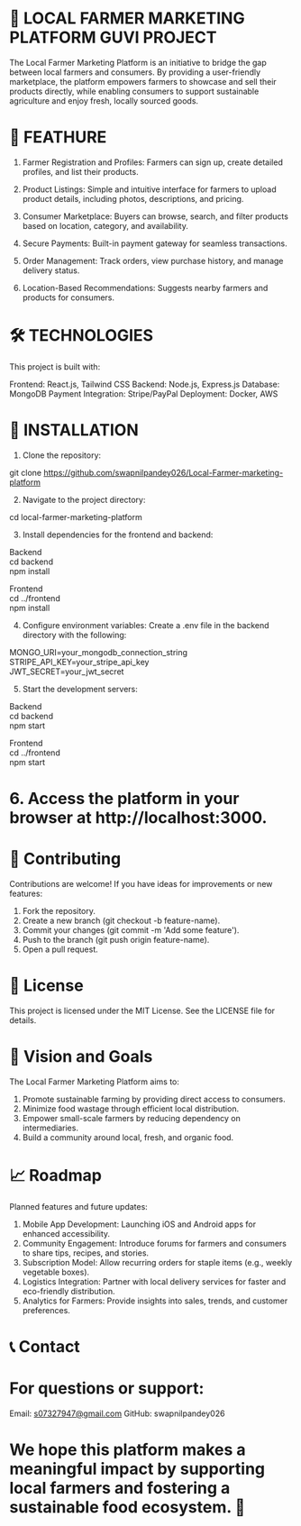 # 🌾  LOCAL FARMER MARKETING PLATFORM GUVI PROJECT

The Local Farmer Marketing Platform is an initiative to bridge the gap between local farmers and consumers. By providing a user-friendly marketplace, the platform empowers farmers to showcase and sell their products directly, while enabling consumers to support sustainable agriculture and enjoy fresh, locally sourced goods.

# 🚀 FEATHURE

1. Farmer Registration and Profiles: Farmers can sign up, create detailed profiles, and list their products.

2. Product Listings: Simple and intuitive interface for farmers to upload product details, including photos, descriptions, and pricing.

3. Consumer Marketplace: Buyers can browse, search, and filter products based on location, category, and availability.

4. Secure Payments: Built-in payment gateway for seamless transactions.

5. Order Management: Track orders, view purchase history, and manage delivery status.

6. Location-Based Recommendations: Suggests nearby farmers and products for consumers.

# 🛠️ TECHNOLOGIES

This project is built with:

Frontend: React.js, Tailwind CSS
Backend: Node.js, Express.js
Database: MongoDB
Payment Integration: Stripe/PayPal
Deployment: Docker, AWS

# 🔧 INSTALLATION

  1. Clone the repository:

 git clone https://github.com/swapnilpandey026/Local-Farmer-marketing-platform

 2. Navigate to the project directory:

cd local-farmer-marketing-platform  

 3. Install dependencies for the frontend and backend:

Backend  
cd backend  
npm install  

Frontend  
cd ../frontend  
npm install  

 4. Configure environment variables:
Create a .env file in the backend directory with the following:

MONGO_URI=your_mongodb_connection_string  
STRIPE_API_KEY=your_stripe_api_key  
JWT_SECRET=your_jwt_secret  

 5. Start the development servers:

 Backend  
cd backend  
npm start  

 Frontend  
cd ../frontend  
npm start  

# 6. Access the platform in your browser at http://localhost:3000.


# 🤝 Contributing
Contributions are welcome! If you have ideas for improvements or new features:

1. Fork the repository.
2. Create a new branch (git checkout -b feature-name).
3. Commit your changes (git commit -m 'Add some feature').
4. Push to the branch (git push origin feature-name).
5. Open a pull request.


# 📜 License

This project is licensed under the MIT License. See the LICENSE file for details.

# 🌟 Vision and Goals

  The Local Farmer Marketing Platform aims to: 
  
1. Promote sustainable farming by providing direct access to consumers.
2. Minimize food wastage through efficient local distribution.
3. Empower small-scale farmers by reducing dependency on intermediaries.
4. Build a community around local, fresh, and organic food.


# 📈 Roadmap
 Planned features and future updates:

1. Mobile App Development: Launching iOS and Android apps for enhanced accessibility.
2. Community Engagement: Introduce forums for farmers and consumers to share tips, recipes, and stories.
3. Subscription Model: Allow recurring orders for staple items (e.g., weekly vegetable boxes).
4. Logistics Integration: Partner with local delivery services for faster and eco-friendly distribution.
5. Analytics for Farmers: Provide insights into sales, trends, and customer preferences.


# 📞 Contact
# For questions or support:

Email: s07327947@gmail.com
GitHub: swapnilpandey026


# We hope this platform makes a meaningful impact by supporting local farmers and fostering a sustainable food ecosystem. 🌱








   

